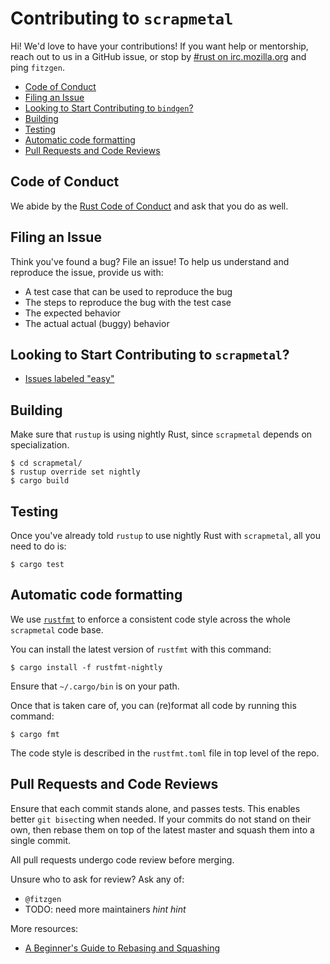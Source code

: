 # Contributing to `scrapmetal`

Hi! We'd love to have your contributions! If you want help or mentorship, reach
out to us in a GitHub issue, or stop by [#rust on irc.mozilla.org](irc://irc.mozilla.org#rust) and ping
`fitzgen`.

<!-- START doctoc generated TOC please keep comment here to allow auto update -->
<!-- DON'T EDIT THIS SECTION, INSTEAD RE-RUN doctoc TO UPDATE -->


- [Code of Conduct](#code-of-conduct)
- [Filing an Issue](#filing-an-issue)
- [Looking to Start Contributing to `bindgen`?](#looking-to-start-contributing-to-bindgen)
- [Building](#building)
- [Testing](#testing)
- [Automatic code formatting](#automatic-code-formatting)
- [Pull Requests and Code Reviews](#pull-requests-and-code-reviews)

<!-- END doctoc generated TOC please keep comment here to allow auto update -->

## Code of Conduct

We abide by the [Rust Code of Conduct][coc] and ask that you do as well.

[coc]: https://www.rust-lang.org/en-US/conduct.html

## Filing an Issue

Think you've found a bug? File an issue! To help us understand and reproduce the
issue, provide us with:

* A test case that can be used to reproduce the bug
* The steps to reproduce the bug with the test case
* The expected behavior
* The actual actual (buggy) behavior

## Looking to Start Contributing to `scrapmetal`?

* [Issues labeled "easy"](https://github.com/fitzgen/scrapmetal/issues?q=is%3Aopen+is%3Aissue+label%3Aeasy)

## Building

Make sure that `rustup` is using nightly Rust, since `scrapmetal` depends on
specialization.

```
$ cd scrapmetal/
$ rustup override set nightly
$ cargo build
```

## Testing

Once you've already told `rustup` to use nightly Rust with `scrapmetal`, all you
need to do is:

```
$ cargo test
```

## Automatic code formatting

We use [`rustfmt`](https://github.com/rust-lang-nursery/rustfmt) to enforce a consistent code style across the whole
`scrapmetal` code base.

You can install the latest version of `rustfmt` with this command:

```
$ cargo install -f rustfmt-nightly
```

Ensure that `~/.cargo/bin` is on your path.

Once that is taken care of, you can (re)format all code by running this command:

```
$ cargo fmt
```

The code style is described in the `rustfmt.toml` file in top level of the repo.

## Pull Requests and Code Reviews

Ensure that each commit stands alone, and passes tests. This enables better `git
bisect`ing when needed. If your commits do not stand on their own, then rebase
them on top of the latest master and squash them into a single commit.

All pull requests undergo code review before merging.

Unsure who to ask for review? Ask any of:

* `@fitzgen`
* TODO: need more maintainers *hint hint*

More resources:

* [A Beginner's Guide to Rebasing and Squashing](https://github.com/servo/servo/wiki/Beginner's-guide-to-rebasing-and-squashing)
